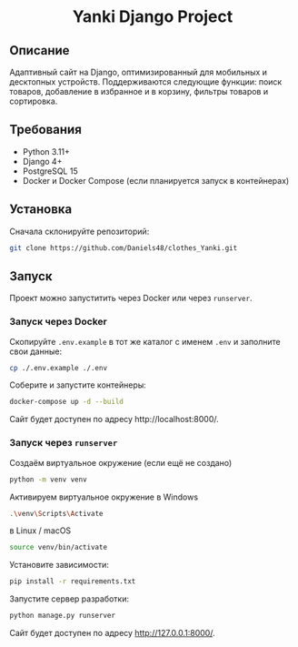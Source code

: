 <h1 align="center">Yanki Django Project</h1>

## Описание

Адаптивный сайт на Django, оптимизированный для мобильных и десктопных устройств.
Поддерживаются следующие функции: поиск товаров, добавление в избранное и в корзину, фильтры товаров и сортировка.

## Требования

- Python 3.11+  
- Django 4+  
- PostgreSQL 15  
- Docker и Docker Compose (если планируется запуск в контейнерах)  

## Установка
Сначала склонируйте репозиторий:

```bash
git clone https://github.com/Daniels48/clothes_Yanki.git
```

## Запуск

Проект можно запуститить через Docker или через `runserver`.

### Запуск через Docker

Скопируйте `.env.example` в тот же каталог с именем `.env` и заполните свои данные:

```bash
cp ./.env.example ./.env
```

Cоберите и запустите контейнеры: 

```bash
docker-compose up -d --build 
```

Сайт будет доступен по адресу http://localhost:8000/.

### Запуск через `runserver`

Создаём виртуальное окружение (если ещё не создано)

```bash
python -m venv venv
```

Активируем виртуальное окружение в Windows 

```bash
.\venv\Scripts\Activate
```

в Linux / macOS

```bash
source venv/bin/activate
```

Установите зависимости: 

```bash
pip install -r requirements.txt 
```


Запустите сервер разработки: 

```bash
python manage.py runserver
```


Сайт будет доступен по адресу http://127.0.0.1:8000/.
